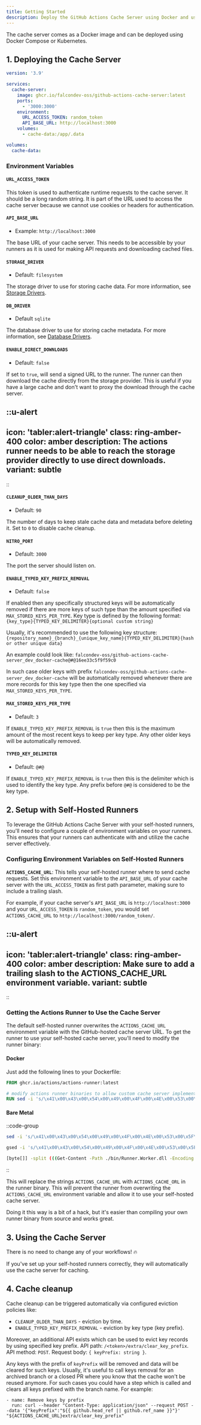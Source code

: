 ```yaml
---
title: Getting Started
description: Deploy the GitHub Actions Cache Server using Docker and use it with self-hosted runners
---
```


The cache server comes as a Docker image and can be deployed using Docker Compose or Kubernetes.

## 1. Deploying the Cache Server

```yaml [docker-compose.yml]
version: '3.9'

services:
  cache-server:
    image: ghcr.io/falcondev-oss/github-actions-cache-server:latest
    ports:
      - '3000:3000'
    environment:
      URL_ACCESS_TOKEN: random_token
      API_BASE_URL: http://localhost:3000
    volumes:
      - cache-data:/app/.data

volumes:
  cache-data:
```

### Environment Variables

#### `URL_ACCESS_TOKEN`

This token is used to authenticate runtime requests to the cache server. It should be a long random string. It is part of the URL used to access the cache server because we cannot use cookies or headers for authentication.

#### `API_BASE_URL`

- Example: `http://localhost:3000`

The base URL of your cache server. This needs to be accessible by your runners as it is used for making API requests and downloading cached files.

#### `STORAGE_DRIVER`

- Default: `filesystem`

The storage driver to use for storing cache data. For more information, see [Storage Drivers](/getting-started/storage-drivers).

#### `DB_DRIVER`

- Default `sqlite`

The database driver to use for storing cache metadata. For more information, see [Database Drivers](/getting-started/database-drivers).

#### `ENABLE_DIRECT_DOWNLOADS`

- Default: `false`

If set to `true`, will send a signed URL to the runner. The runner can then download the cache directly from the storage provider. This is useful if you have a large cache and don't want to proxy the download through the cache server.

::u-alert
---
icon: 'tabler:alert-triangle'
class: ring-amber-400
color: amber
description: The actions runner needs to be able to reach the storage provider directly to use direct downloads.
variant: subtle
---
::

#### `CLEANUP_OLDER_THAN_DAYS`

- Default: `90`

The number of days to keep stale cache data and metadata before deleting it. Set to `0` to disable cache cleanup.

#### `NITRO_PORT`

- Default: `3000`

The port the server should listen on.

#### `ENABLE_TYPED_KEY_PREFIX_REMOVAL`

- Default: `false`

If enabled then any specifically structured keys will be automatically removed if there are more keys of such type than 
the amount specified via `MAX_STORED_KEYS_PER_TYPE`.
Key type is defined by the following format:
`{key_type}{TYPED_KEY_DELIMITER}{optional custom string}`

Usually, it's recommended to use the following key structure:
`{repository_name}_{branch}_{unique_key_name}{TYPED_KEY_DELIMITER}{hash or other unique data}`

An example could look like:
`falcondev-oss/github-actions-cache-server_dev_docker-cache@#@16ee33c5f9f59c0`

In such case older keys with prefix `falcondev-oss/github-actions-cache-server_dev_docker-cache` will be automatically 
removed whenever there are more records for this key type then the one specified via `MAX_STORED_KEYS_PER_TYPE`.

#### `MAX_STORED_KEYS_PER_TYPE`

- Default: `3`

If `ENABLE_TYPED_KEY_PREFIX_REMOVAL` is `true` then this is the maximum amount of the most recent keys to keep per key type. 
Any other older keys will be automatically removed.

#### `TYPED_KEY_DELIMITER`

- Default: `@#@`

If `ENABLE_TYPED_KEY_PREFIX_REMOVAL` is `true` then this is the delimiter which is used to identify the key type. 
Any prefix before `@#@` is considered to be the key type.

## 2. Setup with Self-Hosted Runners

To leverage the GitHub Actions Cache Server with your self-hosted runners, you'll need to configure a couple of environment variables on your runners. This ensures that your runners can authenticate with and utilize the cache server effectively.

### Configuring Environment Variables on Self-Hosted Runners

**`ACTIONS_CACHE_URL`**: This tells your self-hosted runner where to send cache requests. Set this environment variable to the `API_BASE_URL` of your cache server with the `URL_ACCESS_TOKEN` as first path parameter, making sure to include a trailing slash.

For example, if your cache server's `API_BASE_URL` is `http://localhost:3000` and your `URL_ACCESS_TOKEN` is `random_token`, you would set `ACTIONS_CACHE_URL` to `http://localhost:3000/random_token/`.

::u-alert
---
icon: 'tabler:alert-triangle'
class: ring-amber-400
color: amber
description: Make sure to add a trailing slash to the ACTIONS_CACHE_URL environment variable.
variant: subtle
---
::

### Getting the Actions Runner to Use the Cache Server

The default self-hosted runner overwrites the `ACTIONS_CACHE_URL` environment variable with the GitHub-hosted cache server URL. To get the runner to use your self-hosted cache server, you'll need to modify the runner binary:

#### Docker

Just add the following lines to your Dockerfile:

```dockerfile [Dockerfile]
FROM ghcr.io/actions/actions-runner:latest

# modify actions runner binaries to allow custom cache server implementation
RUN sed -i 's/\x41\x00\x43\x00\x54\x00\x49\x00\x4F\x00\x4E\x00\x53\x00\x5F\x00\x43\x00\x41\x00\x43\x00\x48\x00\x45\x00\x5F\x00\x55\x00\x52\x00\x4C\x00/\x41\x00\x43\x00\x54\x00\x49\x00\x4F\x00\x4E\x00\x53\x00\x5F\x00\x43\x00\x41\x00\x43\x00\x48\x00\x45\x00\x5F\x00\x4F\x00\x52\x00\x4C\x00/g' /home/runner/bin/Runner.Worker.dll
```

#### Bare Metal

::code-group

```bash [Linux]
sed -i 's/\x41\x00\x43\x00\x54\x00\x49\x00\x4F\x00\x4E\x00\x53\x00\x5F\x00\x43\x00\x41\x00\x43\x00\x48\x00\x45\x00\x5F\x00\x55\x00\x52\x00\x4C\x00/\x41\x00\x43\x00\x54\x00\x49\x00\x4F\x00\x4E\x00\x53\x00\x5F\x00\x43\x00\x41\x00\x43\x00\x48\x00\x45\x00\x5F\x00\x4F\x00\x52\x00\x4C\x00/g' /path_to_your_runner/bin/Runner.Worker.dll
```

```bash [MacOS]
gsed -i 's/\x41\x00\x43\x00\x54\x00\x49\x00\x4F\x00\x4E\x00\x53\x00\x5F\x00\x43\x00\x41\x00\x43\x00\x48\x00\x45\x00\x5F\x00\x55\x00\x52\x00\x4C\x00/\x41\x00\x43\x00\x54\x00\x49\x00\x4F\x00\x4E\x00\x53\x00\x5F\x00\x43\x00\x41\x00\x43\x00\x48\x00\x45\x00\x5F\x00\x4F\x00\x52\x00\x4C\x00/g' /path_to_your_runner/bin/Runner.Worker.dll
```

```bash [Windows]
[byte[]] -split (((Get-Content -Path ./bin/Runner.Worker.dll -Encoding Byte) | ForEach-Object ToString X2) -join '' -Replace '41004300540049004F004E0053005F00430041004300480045005F00550052004C00','41004300540049004F004E0053005F00430041004300480045005F004F0052004C00' -Replace '..', '0x$& ') | Set-Content -Path /path_to_your_runner/bin/Runner.Worker.dll -Encoding Byte
```

::

This will replace the strings `ACTIONS_CACHE_URL` with `ACTIONS_CACHE_ORL` in the runner binary. This will prevent the runner from overwriting the `ACTIONS_CACHE_URL` environment variable and allow it to use your self-hosted cache server.

Doing it this way is a bit of a hack, but it's easier than compiling your own runner binary from source and works great.

## 3. Using the Cache Server

There is no need to change any of your workflows! 🔥

If you've set up your self-hosted runners correctly, they will automatically use the cache server for caching.

## 4. Cache cleanup

Cache cleanup can be triggered automatically via configured eviction policies like:
- `CLEANUP_OLDER_THAN_DAYS` - eviction by time.
- `ENABLE_TYPED_KEY_PREFIX_REMOVAL` - eviction by key type (key prefix).

Moreover, an additional API exists which can be used to evict key records by using specified key prefix.
API path: `/<token>/extra/clear_key_prefix`. API method: `POST`.
Request body: `{ keyPrefix: string }`.

Any keys with the prefix of `keyPrefix` will be removed and data will be cleared for such keys.
Usually, it's useful to call keys removal for an archived branch or a closed PR where you know that the cache won't 
be reused anymore. For such cases you could have a step which is called and clears all keys prefixed with the branch name. 
For example: 
```
- name: Remove keys by prefix
  run: curl --header "Content-Type: application/json" --request POST --data '{"keyPrefix":"${{ github.head_ref || github.ref_name }}"}' "${ACTIONS_CACHE_URL}extra/clear_key_prefix"
```
